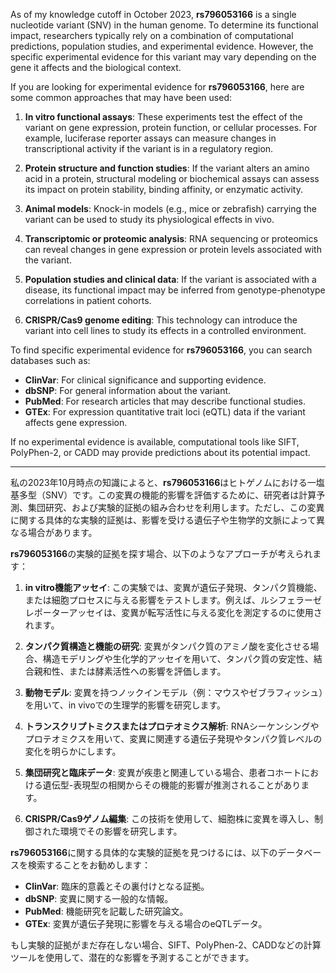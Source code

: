 As of my knowledge cutoff in October 2023, **rs796053166** is a single nucleotide variant (SNV) in the human genome. To determine its functional impact, researchers typically rely on a combination of computational predictions, population studies, and experimental evidence. However, the specific experimental evidence for this variant may vary depending on the gene it affects and the biological context.

If you are looking for experimental evidence for **rs796053166**, here are some common approaches that may have been used:

1. **In vitro functional assays**: These experiments test the effect of the variant on gene expression, protein function, or cellular processes. For example, luciferase reporter assays can measure changes in transcriptional activity if the variant is in a regulatory region.

2. **Protein structure and function studies**: If the variant alters an amino acid in a protein, structural modeling or biochemical assays can assess its impact on protein stability, binding affinity, or enzymatic activity.

3. **Animal models**: Knock-in models (e.g., mice or zebrafish) carrying the variant can be used to study its physiological effects in vivo.

4. **Transcriptomic or proteomic analysis**: RNA sequencing or proteomics can reveal changes in gene expression or protein levels associated with the variant.

5. **Population studies and clinical data**: If the variant is associated with a disease, its functional impact may be inferred from genotype-phenotype correlations in patient cohorts.

6. **CRISPR/Cas9 genome editing**: This technology can introduce the variant into cell lines to study its effects in a controlled environment.

To find specific experimental evidence for **rs796053166**, you can search databases such as:

- **ClinVar**: For clinical significance and supporting evidence.
- **dbSNP**: For general information about the variant.
- **PubMed**: For research articles that may describe functional studies.
- **GTEx**: For expression quantitative trait loci (eQTL) data if the variant affects gene expression.

If no experimental evidence is available, computational tools like SIFT, PolyPhen-2, or CADD may provide predictions about its potential impact.

---

私の2023年10月時点の知識によると、**rs796053166**はヒトゲノムにおける一塩基多型（SNV）です。この変異の機能的影響を評価するために、研究者は計算予測、集団研究、および実験的証拠の組み合わせを利用します。ただし、この変異に関する具体的な実験的証拠は、影響を受ける遺伝子や生物学的文脈によって異なる場合があります。

**rs796053166**の実験的証拠を探す場合、以下のようなアプローチが考えられます：

1. **in vitro機能アッセイ**: この実験では、変異が遺伝子発現、タンパク質機能、または細胞プロセスに与える影響をテストします。例えば、ルシフェラーゼレポーターアッセイは、変異が転写活性に与える変化を測定するのに使用されます。

2. **タンパク質構造と機能の研究**: 変異がタンパク質のアミノ酸を変化させる場合、構造モデリングや生化学的アッセイを用いて、タンパク質の安定性、結合親和性、または酵素活性への影響を評価します。

3. **動物モデル**: 変異を持つノックインモデル（例：マウスやゼブラフィッシュ）を用いて、in vivoでの生理学的影響を研究します。

4. **トランスクリプトミクスまたはプロテオミクス解析**: RNAシーケンシングやプロテオミクスを用いて、変異に関連する遺伝子発現やタンパク質レベルの変化を明らかにします。

5. **集団研究と臨床データ**: 変異が疾患と関連している場合、患者コホートにおける遺伝型-表現型の相関からその機能的影響が推測されることがあります。

6. **CRISPR/Cas9ゲノム編集**: この技術を使用して、細胞株に変異を導入し、制御された環境でその影響を研究します。

**rs796053166**に関する具体的な実験的証拠を見つけるには、以下のデータベースを検索することをお勧めします：

- **ClinVar**: 臨床的意義とその裏付けとなる証拠。
- **dbSNP**: 変異に関する一般的な情報。
- **PubMed**: 機能研究を記載した研究論文。
- **GTEx**: 変異が遺伝子発現に影響を与える場合のeQTLデータ。

もし実験的証拠がまだ存在しない場合、SIFT、PolyPhen-2、CADDなどの計算ツールを使用して、潜在的な影響を予測することができます。